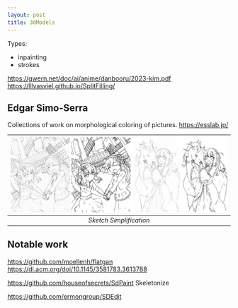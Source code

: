 ```yaml
---
layout: post
title: 3dModels
---
```


Types:
- inpainting
- strokes

https://gwern.net/doc/ai/anime/danbooru/2023-kim.pdf
https://lllyasviel.github.io/SplitFilling/


## Edgar Simo-Serra
Collections of work on morphological coloring of pictures.
https://esslab.jp/


| ![drawing.jpg](/assets/img/posts/drawing/Simo-Serra/drawing.png) | 
|:--:| 
| *Sketch Simplification* |

## Notable work
https://github.com/moellenh/flatgan
https://dl.acm.org/doi/10.1145/3581783.3613788

https://github.com/houseofsecrets/SdPaint
Skeletonize



https://github.com/ermongroup/SDEdit
